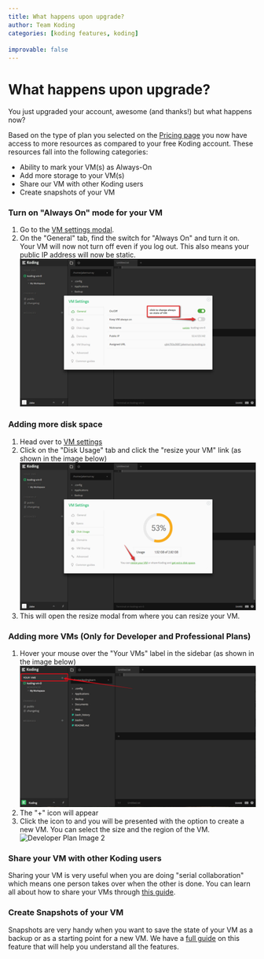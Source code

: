 ```yaml
---
title: What happens upon upgrade?
author: Team Koding
categories: [koding features, koding]

improvable: false
---
```

# What happens upon upgrade?

You just upgraded your account, awesome (and thanks!) but what happens now?

Based on the type of plan you selected on the [Pricing page][pricing] you now have access to more resources as compared to your free Koding account. These resources fall into the following categories:
- Ability to mark your VM(s) as Always-On
- Add more storage to your VM(s)
- Share our VM with other Koding users
- Create snapshots of your VM

### Turn on "Always On" mode for your VM
1. Go to the [VM settings modal](http://learn.koding.com/guides/understanding-vm-panel/).
2. On the "General" tab, find the switch for "Always On" and turn it on. Your VM will
now not turn off even if you log out. This also means your public IP address will now be static.
![Developer Plan Image 1](dev-pro2.png)

### Adding more disk space
1. Head over to [VM settings](http://learn.koding.com/guides/understanding-vm-panel/)
2. Click on the "Disk Usage" tab and click the "resize your VM" link  (as shown in the image below)
![Hobbyist Plan](hobbyist2.png)
3. This will open the resize modal from where you can resize your VM.

### Adding more VMs (Only for Developer and Professional Plans)
1. Hover your mouse over the "Your VMs" label in the sidebar (as shown in the image below)
![Add New VM](addVMs.png)
2. The "+" icon will appear
3. Click the icon to and you will be presented with the option to create a new VM. You can select the size and the region of the VM.
![Developer Plan Image 2](dev-pro.png)

### Share your VM with other Koding users
Sharing your VM is very useful when you are doing "serial collaboration" which means one person takes over when the other is done. You can learn all about how to share your VMs through [this guide](http://learn.koding.com/guides/permanent-shared-vm/).

### Create Snapshots of your VM
Snapshots are very handy when you want to save the state of your VM as a backup or as a starting point
for a new VM. We have a [full guide](http://learn.koding.com/guides/vm-snapshot/) on this feature that will help you understand all the features.

[pricing]: https://koding.com/Pricing
